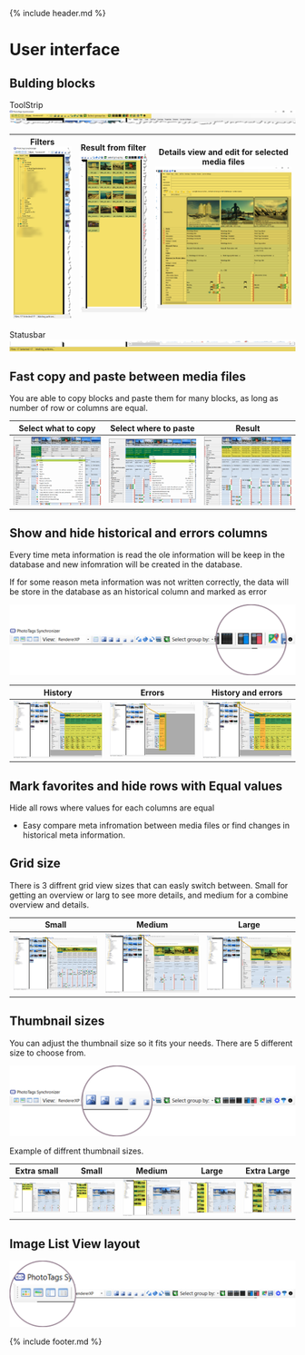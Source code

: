 {% include header.md %}

# User interface

## Bulding blocks

ToolStrip
![Toolstrip](userinterface-layout-toolstrip.png)

Filters<br>![Filter](userinterface-layout-filter.png) | Result from filter<br> ![ImageListView](userinterface-layout-imeglistview.png) | Details view and edit for selected media files<br> ![GridView](userinterface-layout-girdview.png)
--|--|--

Statusbar
![Statusbar](userinterface-layout-statusbar.png)


## Fast copy and paste between media files
You are able to copy blocks and paste them for many blocks, as long as number of row or columns are equal.

Select what to copy | Select where to paste | Result
--|--|--
![Copy](userinterface-copy.png) | ![Paste](userinterface-paste.png) | ![Result](userinterface-copy_and_pasted.png)

## Show and hide historical and errors columns
Every time meta information is read the ole information will be keep in the database and new infomration will be created in the database.

If for some reason meta information was not written correctly, the data will be store in the database as an historical column and marked as error

![Thumbnail Size ToolStrip](userinterface-grid_columns-show-and_hide-toolbar.png)

History | Errors | History and errors
--|--|--
![History](userinterface-grid_columns-show_history.png) | ![Errors](userinterface-grid_columns-show_errors.png) | ![History and errors](userinterface-grid_columns-show_history_and_errors.png)


## Mark favorites and hide rows with Equal values
Hide all rows where values for each columns are equal
- Easy compare meta infromation between media files or find changes in historical meta information.

## Grid size

There is 3 diffrent grid view sizes that can easly switch between. Small for getting an overview or larg to see more details, and medium for a combine overview and details.

Small | Medium | Large
--|--|--
![Small](userinterface-gridsize_small.png) | ![Medium](userinterface-gridsize_medium.png) | ![Large](userinterface-gridsize_large.png)

## Thumbnail sizes

You can adjust the thumbnail size so it fits your needs. There are 5 different size to choose from.

![Thumbnail Size ToolStrip](userinterface-imagelistview-thumbnail-size-toolbar.png)

Example of diffrent thumbnail sizes.

Extra small | Small | Medium | Large | Extra Large
--|--|--|--|--
![Extra small](userinterface-imagelistview-extra-small.png) | ![Small](userinterface-imagelistview-small.png) | ![Medium](userinterface-imagelistview-medium.png) | ![Large](userinterface-imagelistview-large.png) | ![Extra large](userinterface-imagelistview-extra-large.png)

## Image List View layout

![Thumbnail Size ToolStrip](userinterface-imagelistview-thumbnail-viewtype-toolbar.png)

{% include footer.md %}
